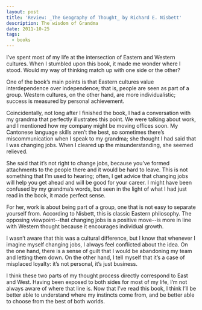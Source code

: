 ```yaml
---
layout: post
title: 'Review: _The Geography of Thought_ by Richard E. Nisbett'
description: The wisdom of Grandma
date: 2011-10-25
tags:
  - books
---
```


I’ve spent most of my life at the intersection of Eastern and Western cultures. When I stumbled upon this book, it made me wonder where I stood. Would my way of thinking match up with one side or the other?  
  
One of the book’s main points is that Eastern cultures value interdependence over independence; that is, people are seen as part of a group. Western cultures, on the other hand, are more individualistic; success is measured by personal achievement.  
  
Coincidentally, not long after I finished the book, I had a conversation with my grandma that perfectly illustrates this point. We were talking about work, and I mentioned how my company might be moving offices soon. My Cantonese language skills aren’t the best, so sometimes there’s miscommunication when I speak to my grandma; she thought I had said that I was changing jobs. When I cleared up the misunderstanding, she seemed relieved.  
  
She said that it’s not right to change jobs, because you’ve formed attachments to the people there and it would be hard to leave. This is not something that I’m used to hearing; often, I get advice that changing jobs will help you get ahead and will be good for your career. I might have been confused by my grandma’s words, but seen in the light of what I had just read in the book, it made perfect sense.  
  
For her, work is about being part of a group, one that is not easy to separate yourself from. According to Nisbett, this is classic Eastern philosophy. The opposing viewpoint--that changing jobs is a positive move--is more in line with Western thought because it encourages individual growth.  
  
I wasn’t aware that this was a cultural difference, but I know that whenever I imagine myself changing jobs, I always feel conflicted about the idea. On the one hand, there is a sense of guilt that I would be abandoning my team and letting them down. On the other hand, I tell myself that it’s a case of misplaced loyalty: it’s not personal, it’s just business.  
  
I think these two parts of my thought process directly correspond to East and West. Having been exposed to both sides for most of my life, I’m not always aware of where that line is. Now that I’ve read this book, I think I’ll be better able to understand where my instincts come from, and be better able to choose from the best of both worlds.  